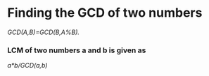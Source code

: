  <h1>Finding the GCD of two numbers </h1>

 <i>GCD(A,B)=GCD(B,A%B).</i>

 <h3> LCM of two numbers a and b is given as</h3>
 <i> a*b/GCD(a,b)  </i>